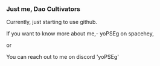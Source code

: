 ### Just me, Dao Cultivators 


Currently, just starting to use github.

If you want to know more about me,-
yoPSEg on spacehey, 

or

You can reach out to me on discord 'yoPSEg'
